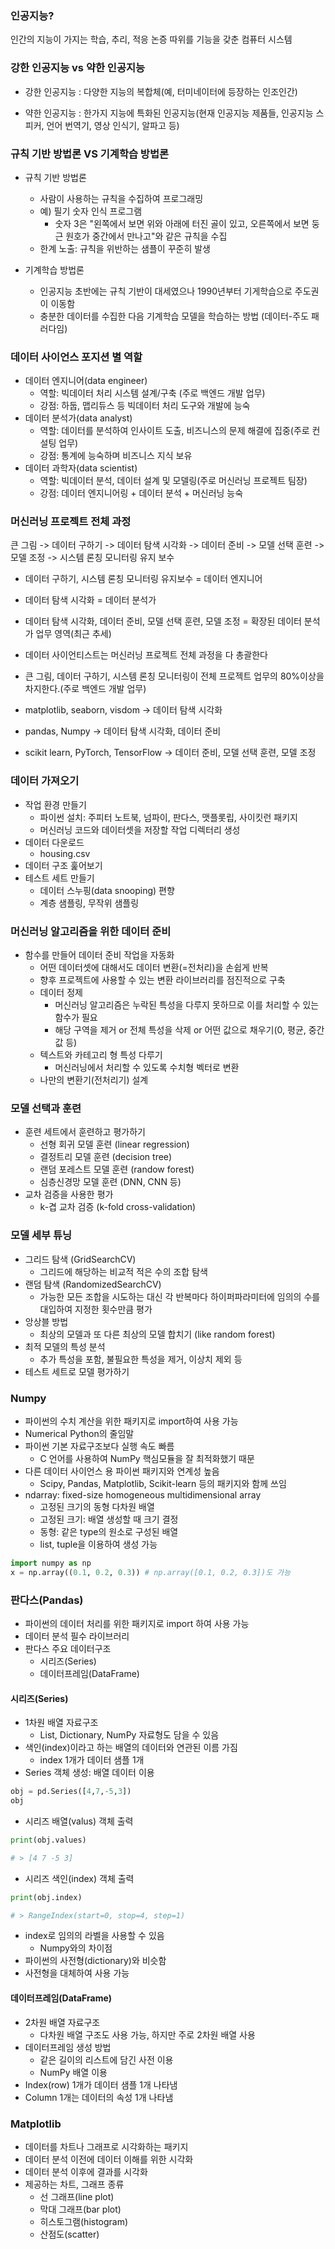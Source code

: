 ### 인공지능?

인간의 지능이 가지는 학습, 추리, 적응 논증 따위를 기능을 갖춘 컴퓨터 시스템

### 강한 인공지능 vs 약한 인공지능

- 강한 인공지능
  : 다양한 지능의 복합체(예, 터미네이터에 등장하는 인조인간)

- 약한 인공지능
  : 한가지 지능에 특화된 인공지능(현재 인공지능 제품들, 인공지능 스피커, 언어 번역기, 영상 인식기, 알파고 등)

### 규칙 기반 방법론 VS 기계학습 방법론

- 규칙 기반 방법론

  - 사람이 사용하는 규칙을 수집하여 프로그래밍
  - 예) 필기 숫자 인식 프로그램
    - 숫자 3은 "왼쪽에서 보면 위와 아래에 터진 골이 있고, 오른쪽에서 보면 둥근 원호가 중간에서 만나고"와 같은 규칙을 수집
  - 한계 노출: 규칙을 위반하는 샘플이 꾸준히 발생

- 기계학습 방법론
  - 인공지능 초반에는 규칙 기반이 대세였으나 1990년부터 기게학습으로 주도권이 이동함
  - 충분한 데이터를 수집한 다음 기계학습 모델을 학습하는 방법
    (데이터-주도 패러다임)

### 데이터 사이언스 포지션 별 역할

- 데이터 엔지니어(data engineer)
  - 역할: 빅데이터 처리 시스템 설계/구축 (주로 백엔드 개발 업무)
  - 강점: 하둡, 맵리듀스 등 빅데이터 처리 도구와 개발에 능숙
- 데이터 분석가(data analyst)
  - 역할: 데이터를 분석하여 인사이트 도출, 비즈니스의 문제 해결에 집중(주로 컨설팅 업무)
  - 강점: 통계에 능숙하며 비즈니스 지식 보유
- 데이터 과학자(data scientist)
  - 역할: 빅데이터 분석, 데이터 설계 및 모델링(주로 머신러닝 프로젝트 팀장)
  - 강점: 데이터 엔지니어링 + 데이터 분석 + 머신러닝 능숙

### 머신러닝 프로젝트 전체 과정

큰 그림 -> 데이터 구하기 -> 데이터 탐색 시각화 -> 데이터 준비 -> 모델 선택 훈련 -> 모델 조정 -> 시스템 론칭 모니터링 유지 보수

- 데이터 구하기, 시스템 론칭 모니터링 유지보수 = 데이터 엔지니어

- 데이터 탐색 시각화 = 데이터 분석가

- 데이터 탐색 시각화, 데이터 준비, 모델 선택 훈련, 모델 조정 = 확장된 데이터 분석가 업무 영역(최근 추세)

- 데이터 사이언티스트는 머신러닝 프로젝트 전체 과정을 다 총괄한다

- 큰 그림, 데이터 구하기, 시스템 론칭 모니터링이 전체 프로젝트 업무의 80%이상을 차지한다.(주로 백엔드 개발 업무)

- matplotlib, seaborn, visdom -> 데이터 탐색 시각화

- pandas, Numpy -> 데이터 탐색 시각화, 데이터 준비

- scikit learn, PyTorch, TensorFlow -> 데이터 준비, 모델 선택 훈련, 모델 조정

### 데이터 가져오기

- 작업 환경 만들기
  - 파이썬 설치: 주피터 노트북, 넘파이, 판다스, 맷플롯립, 사이킷런 패키지
  - 머신러닝 코드와 데이터셋을 저장할 작업 디렉터리 생성
- 데이터 다운로드
  - housing.csv
- 데이터 구조 훑어보기
- 테스트 세트 만들기
  - 데이터 스누핑(data snooping) 편향
  - 계층 샘플링, 무작위 샘플링

### 머신러닝 알고리즘을 위한 데이터 준비

- 함수를 만들어 데이터 준비 작업을 자동화
  - 어떤 데이터셋에 대해서도 데이터 변환(=전처리)을 손쉽게 반복
  - 향후 프로젝트에 사용할 수 있는 변환 라이브러리를 점진적으로 구축
  - 데이터 정제
    - 머신러닝 알고리즘은 누락된 특성을 다루지 못하므로 이를 처리할 수 있는 함수가 필요
    - 해당 구역을 제거 or 전체 특성을 삭제 or 어떤 값으로 채우기(0, 평균, 중간값 등)
  - 텍스트와 카테고리 형 특성 다루기
    - 머신러닝에서 처리할 수 있도록 수치형 벡터로 변환
  - 나만의 변환기(전처리기) 설계

### 모델 선택과 훈련

- 훈련 세트에서 훈련하고 평가하기
  - 선형 회귀 모델 훈련 (linear regression)
  - 결정트리 모델 훈련 (decision tree)
  - 랜덤 포레스트 모델 훈련 (randow forest)
  - 심층신경망 모델 훈련 (DNN, CNN 등)
- 교차 검증을 사용한 평가
  - k-겹 교차 검증 (k-fold cross-validation)

### 모델 세부 튜닝

- 그리드 탐색 (GridSearchCV)
  - 그리드에 해당하는 비교적 적은 수의 조합 탐색
- 랜덤 탐색 (RandomizedSearchCV)
  - 가능한 모든 조합을 시도하는 대신 각 반복마다 하이퍼파라미터에 임의의 수를 대입하여 지정한 횟수만큼 평가
- 앙상블 방법
  - 최상의 모델과 또 다른 최상의 모델 합치기 (like random forest)
- 최적 모델의 특성 분석
  - 추가 특성을 포함, 불필요한 특성을 제거, 이상치 제외 등
- 테스트 세트로 모델 평가하기

### Numpy

- 파이썬의 수치 계산을 위한 패키지로 import하여 사용 가능
- Numerical Python의 줄임말
- 파이썬 기본 자료구조보다 실행 속도 빠름
  - C 언어를 사용하여 NumPy 핵심모듈을 잘 최적화했기 때문
- 다른 데이터 사이언스 용 파이썬 패키지와 연계성 높음
  - Scipy, Pandas, Matplotlib, Scikit-learn 등의 패키지와 함께 쓰임
- ndarray: fixed-size homogeneous multidimensional array
  - 고정된 크기의 동형 다차원 배열
  - 고정된 크기: 배열 생성할 때 크기 결정
  - 동형: 같은 type의 원소로 구성된 배열
  - list, tuple을 이용하여 생성 가능

```python
import numpy as np
x = np.array((0.1, 0.2, 0.3)) # np.array([0.1, 0.2, 0.3])도 가능
```

### 판다스(Pandas)

- 파이썬의 데이터 처리를 위한 패키지로 import 하여 사용 가능
- 데이터 분석 필수 라이브러리
- 판다스 주요 데이터구조
  - 시리즈(Series)
  - 데이터프레임(DataFrame)

#### 시리즈(Series)

- 1차원 배열 자료구조
  - List, Dictionary, NumPy 자료형도 담을 수 있음
- 색인(index)이라고 하는 배열의 데이터와 연관된 이름 가짐
  - index 1개가 데이터 샘플 1개
- Series 객체 생성: 배열 데이터 이용

```python
obj = pd.Series([4,7,-5,3])
obj
```

- 시리즈 배열(valus) 객체 출력

```python
print(obj.values)

# > [4 7 -5 3]
```

- 시리즈 색인(index) 객체 출력

```python
print(obj.index)

# > RangeIndex(start=0, stop=4, step=1)
```

- index로 임의의 라벨을 사용할 수 있음
  - Numpy와의 차이점
- 파이썬의 사전형(dictionary)와 비슷함
- 사전형을 대체하여 사용 가능

#### 데이터프레임(DataFrame)

- 2차원 배열 자료구조
  - 다차원 배열 구조도 사용 가능, 하지만 주로 2차원 배열 사용
- 데이터프레임 생성 방법
  - 같은 길이의 리스트에 담긴 사전 이용
  - NumPy 배열 이용
- Index(row) 1개가 데이터 샘플 1개 나타냄
- Column 1개는 데이터의 속성 1개 나타냄

### Matplotlib

- 데이터를 차트나 그래프로 시각화하는 패키지
- 데이터 분석 이전에 데이터 이해를 위한 시각화
- 데이터 분석 이후에 결과를 시각화
- 제공하는 차트, 그래프 종류
  - 선 그래프(line plot)
  - 막대 그래프(bar plot)
  - 히스토그램(histogram)
  - 산점도(scatter)
